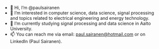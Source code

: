 - 👋 Hi, I’m @paulsairanen
- 👀 I’m interested in computer science, data science, signal processing and topics related to electrical engineering and energy technology.
- 🌱 I’m currently studying signal processing and data science in Aalto University.
- 📫 You can reach me via email: paul.sairanen@hotmail.com or on LinkedIn (Paul Sairanen). 
<!---
paulsairanen/paulsairanen is a ✨ special ✨ repository because its `README.md` (this file) appears on your GitHub profile.
You can click the Preview link to take a look at your changes.
--->
